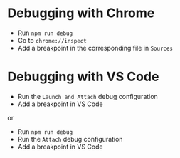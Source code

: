 # Debugging with Chrome

- Run `npm run debug`
- Go to `chrome://inspect`
- Add a breakpoint in the corresponding file in `Sources`

# Debugging with VS Code

- Run the `Launch and Attach` debug configuration
- Add a breakpoint in VS Code

or

- Run `npm run debug`
- Run the `Attach` debug configuration
- Add a breakpoint in VS Code

